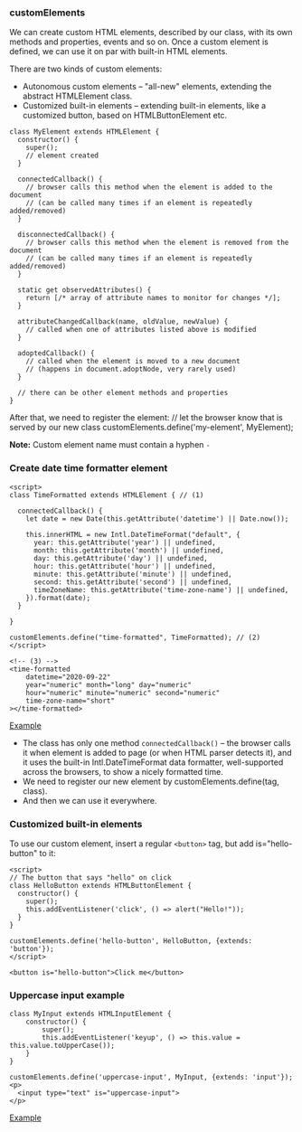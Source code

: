 ### customElements
We can create custom HTML elements, described by our class, with its own methods and properties, events and so on.
Once a custom element is defined, we can use it on par with built-in HTML elements.

There are two kinds of custom elements:
- Autonomous custom elements – "all-new" elements, extending the abstract HTMLElement class.
- Customized built-in elements – extending built-in elements, like a customized button, based on HTMLButtonElement etc.

```
class MyElement extends HTMLElement {
  constructor() {
    super();
    // element created
  }

  connectedCallback() {
    // browser calls this method when the element is added to the document
    // (can be called many times if an element is repeatedly added/removed)
  }

  disconnectedCallback() {
    // browser calls this method when the element is removed from the document
    // (can be called many times if an element is repeatedly added/removed)
  }

  static get observedAttributes() {
    return [/* array of attribute names to monitor for changes */];
  }

  attributeChangedCallback(name, oldValue, newValue) {
    // called when one of attributes listed above is modified
  }

  adoptedCallback() {
    // called when the element is moved to a new document
    // (happens in document.adoptNode, very rarely used)
  }

  // there can be other element methods and properties
}
```
After that, we need to register the element:
// let the browser know that <my-element> is served by our new class
customElements.define('my-element', MyElement);

**Note:** Custom element name must contain a hyphen `-`

### Create date time formatter element
```
<script>
class TimeFormatted extends HTMLElement { // (1)

  connectedCallback() {
    let date = new Date(this.getAttribute('datetime') || Date.now());

    this.innerHTML = new Intl.DateTimeFormat("default", {
      year: this.getAttribute('year') || undefined,
      month: this.getAttribute('month') || undefined,
      day: this.getAttribute('day') || undefined,
      hour: this.getAttribute('hour') || undefined,
      minute: this.getAttribute('minute') || undefined,
      second: this.getAttribute('second') || undefined,
      timeZoneName: this.getAttribute('time-zone-name') || undefined,
    }).format(date);
  }

}

customElements.define("time-formatted", TimeFormatted); // (2)
</script>

<!-- (3) -->
<time-formatted
    datetime="2020-09-22"
    year="numeric" month="long" day="numeric"
    hour="numeric" minute="numeric" second="numeric"
    time-zone-name="short"
></time-formatted>
```
[Example](https://stackblitz.com/edit/js-kmjsnt?file=index.js)

- The class has only one method `connectedCallback()` – the browser calls it when <time-formatted> element is added to page (or when HTML parser detects it),
and it uses the built-in Intl.DateTimeFormat data formatter, well-supported across the browsers, to show a nicely formatted time.
- We need to register our new element by customElements.define(tag, class).
- And then we can use it everywhere.

### Customized built-in elements
To use our custom element, insert a regular `<button>` tag, but add is="hello-button" to it:
```
<script>
// The button that says "hello" on click
class HelloButton extends HTMLButtonElement {
  constructor() {
    super();
    this.addEventListener('click', () => alert("Hello!"));
  }
}

customElements.define('hello-button', HelloButton, {extends: 'button'});
</script>

<button is="hello-button">Click me</button>
```

### Uppercase input example
```
class MyInput extends HTMLInputElement {
    constructor() {
        super();
        this.addEventListener('keyup', () => this.value = this.value.toUpperCase());
    }
}

customElements.define('uppercase-input', MyInput, {extends: 'input'});
<p>
  <input type="text" is="uppercase-input">
</p>
```
[Example](https://stackblitz.com/edit/js-kmjsnt?file=index.js)
